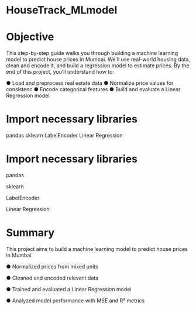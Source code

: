 # HouseTrack_MLmodel

# Objective 
This step-by-step guide walks you through building a machine learning model to 
predict house prices in Mumbai. We'll use real-world housing data, clean and encode 
it, and build a regression model to estimate prices. 
By the end of this project, you’ll understand how to: 

● Load and preprocess real estate data 
● Normalize price values for consistenc 
● Encode categorical features 
● Build and evaluate a Linear Regression model 

# Import necessary libraries
pandas
sklearn
LabelEncoder
Linear Regression

# Import necessary libraries
pandas

sklearn

LabelEncoder

Linear Regression
# Summary 
This project aims to build a machine learning model to predict house prices in Mumbai.

● Normalized prices from mixed units 

● Cleaned and encoded relevant data 

● Trained and evaluated a Linear Regression model 

● Analyzed model performance with MSE and R² metrics
